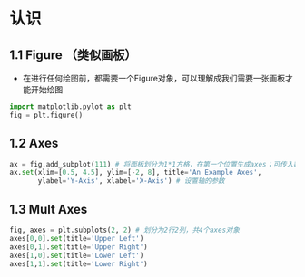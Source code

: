 # 认识

## 1.1 Figure （类似画板）
- 在进行任何绘图前，都需要一个Figure对象，可以理解成我们需要一张画板才能开始绘图
```python
import matplotlib.pylot as plt
fig = plt.figure()
```

## 1.2 Axes
```python
ax = fig.add_subplot(111) # 将面板划分为1*1方格，在第一个位置生成axes；可传入数组，效果一样
ax.set(xlim=[0.5, 4.5], ylim=[-2, 8], title='An Example Axes',
       ylabel='Y-Axis', xlabel='X-Axis') # 设置轴的参数
```

## 1.3 Mult Axes
```python
fig, axes = plt.subplots(2, 2) # 划分为2行2列，共4个axes对象
axes[0,0].set(title='Upper Left')
axes[0,1].set(title='Upper Right')
axes[1,0].set(title='Lower Left')
axes[1,1].set(title='Lower Right')
```